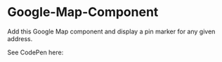 # Google-Map-Component
<p>
  Add this Google Map component and display a pin marker for any given address.
</p>
<p>
  See CodePen here:
</p>
